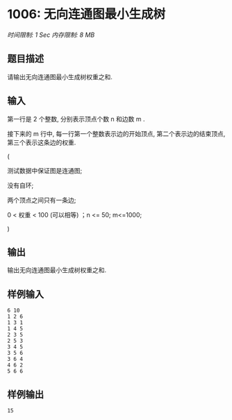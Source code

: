 # 1006: 无向连通图最小生成树

*时间限制: 1 Sec 内存限制: 8 MB*

## 题目描述

请输出无向连通图最小生成树权重之和.

## 输入

第一行是 2 个整数, 分别表示顶点个数 n 和边数 m .

接下来的 m 行中, 每一行第一个整数表示边的开始顶点, 第二个表示边的结束顶点, 第三个表示这条边的权重.

(

测试数据中保证图是连通图;

没有自环;

两个顶点之间只有一条边;

0 < 权重 < 100 (可以相等) ；n <= 50; m<=1000;

)

## 输出

输出无向连通图最小生成树权重之和.

## 样例输入

```
6 10
1 2 6
1 3 1
1 4 5
2 3 5
2 5 3
3 4 5
3 5 6
3 6 4
4 6 2
5 6 6
```

## 样例输出

```
15
```
